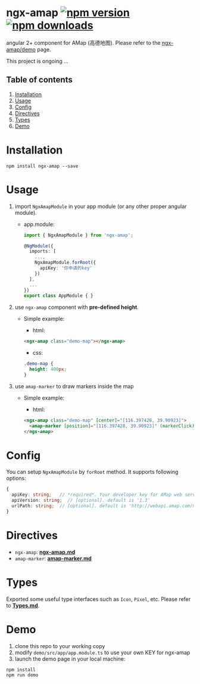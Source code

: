 # ngx-amap [![npm version](https://badge.fury.io/js/ngx-amap.svg)](http://badge.fury.io/js/ngx-amap) [![npm downloads](https://img.shields.io/npm/dm/ngx-amap.svg)](https://npmjs.org/ngx-amap)
angular 2+ component for AMap (高德地图). Please refer to the [ngx-amap/demo](https://xieziyu.github.io/#/ngx-amap/demo) page.

This project is ongoing ...

## Table of contents 
1. [Installation](#installation)
2. [Usage](#usage)
3. [Config](#config)
4. [Directives](#directives)
5. [Types](#types)
6. [Demo](#demo)

# Installation
```
npm install ngx-amap --save
```

# Usage
1. import `NgxAmapModule` in your app module (or any other proper angular module).
    + app.module:
      ```typescript
      import { NgxAmapModule } from 'ngx-amap';

      @NgModule({
        imports: [
          ...,
          NgxAmapModule.forRoot({
            apiKey: '你申请的key'
          })
        ],
        ...
      })
      export class AppModule { }
      ```

2. use `ngx-amap` component with **pre-defined height**.
    + Simple example:

      + html:
      ```html
      <ngx-amap class="demo-map"></ngx-amap>
      ```

      + css:
      ```css
      .demo-map {
        height: 400px;
      }
      ```

3. use `amap-marker` to draw markers inside the map
    + Simple example:

      + html:
      ```html
      <ngx-amap class="demo-map" [center]="[116.397428, 39.90923]">
        <amap-marker [position]="[116.397428, 39.90923]" (markerClick)="onMarkerClick($event)"></amap-marker>
      </ngx-amap>
      ```

# Config
You can setup `NgxAmapModule` by `forRoot` method. It supports following options:
```typescript
{
  apiKey: string;   // *required*. Your developer key for AMap web service.
  apiVersion: string;  // [optional]. default is '1.3'
  urlPath: string;  // [optional]. default is 'http://webapi.amap.com/maps', You can change HTTP or HTTPS protocol by this string.
}
```

# Directives
+ `ngx-amap`: [**ngx-amap.md**](https://github.com/xieziyu/ngx-amap/blob/master/docs/ngx-amap.md)
+ `amap-marker`: [**amap-marker.md**](https://github.com/xieziyu/ngx-amap/blob/master/docs/amap-marker.md)

# Types
Exported some useful type interfaces such as `Icon`, `Pixel`, etc. Please refer to [**Types.md**](https://github.com/xieziyu/ngx-amap/blob/master/docs/Types.md).

# Demo
1. clone this repo to your working copy
2. modify `demo/src/app/app.module.ts` to use your own KEY for ngx-amap
3. launch the demo page in your local machine:
```
npm install
npm run demo
```